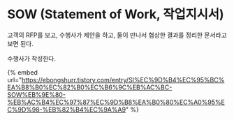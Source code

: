 # SOW (Statement of Work, 작업지시서)

고객의 RFP를 보고, 수행사가 제안을 하고, 둘이 만나서 협상한 결과를 정리한 문서라고 보면 된다.

수행사가 작성한다.



{% embed url="https://ebongshurr.tistory.com/entry/SI%EC%9D%B4%EC%95%BC%EA%B8%B0%EC%82%B0%EC%B6%9C%EB%AC%BC-SOW%EB%9E%80-%EB%AC%B4%EC%97%87%EC%9D%B8%EA%B0%80%EC%A0%95%EC%9D%98-%EB%82%B4%EC%9A%A9" %}
